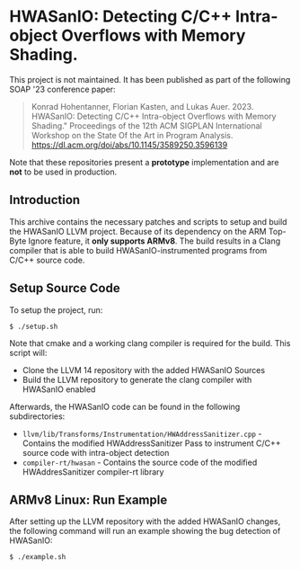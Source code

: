 # HWASanIO: Detecting C/C++ Intra-object Overflows with Memory Shading.
This project is not maintained. It has been published as part of the following SOAP '23 conference paper:

> Konrad Hohentanner, Florian Kasten, and Lukas Auer. 2023. 
> HWASanIO: Detecting C/C++ Intra-object Overflows with Memory Shading." 
> Proceedings of the 12th ACM SIGPLAN International Workshop on the State Of the Art in Program Analysis.
> https://dl.acm.org/doi/abs/10.1145/3589250.3596139


Note that these repositories present a **prototype** implementation and are **not** to be used in production.

## Introduction
This archive contains the necessary patches and scripts to setup and build the
HWASanIO LLVM project. Because of its dependency on the ARM Top-Byte Ignore feature, it **only supports ARMv8**. The build results in a Clang compiler that is able to build
HWASanIO-instrumented programs from C/C++ source code.

## Setup Source Code
To setup the project, run:

    $ ./setup.sh

Note that cmake and a working clang compiler is required for the build.
This script will:

  * Clone the LLVM 14 repository with the added HWASanIO Sources
  * Build the LLVM repository to generate the clang compiler with HWASanIO enabled

Afterwards, the HWASanIO code can be found in the following subdirectories:

  * `llvm/lib/Transforms/Instrumentation/HWAddressSanitizer.cpp` - Contains the modified HWAddressSanitizer Pass to instrument
    C/C++ source code with intra-object detection
  * `compiler-rt/hwasan` - Contains the source code of the
    modified HWAddresSanitizer compiler-rt library

## ARMv8 Linux: Run Example
After setting up the LLVM repository with the added HWASanIO changes, the following command will run an example showing the bug detection of HWASanIO:

    $ ./example.sh